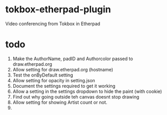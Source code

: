tokbox-etherpad-plugin
======================

Video conferencing from Tokbox in Etherpad

todo
====

1. Make the AuthorName, padID and Authorcolor passed to draw.etherpad.org
2. Allow setting for draw.etherpad.org (hostname)
3. Test the onByDefault setting
4. Allow setting for opacity in setting.json
5. Document the settings required to get it working
6. Allow a setting in the settings dropdown to hide the paint (with cookie)
7. Find out why going outside teh canvas doesnt stop drawing
8. Allow setting for showing Artist count or not.
9. 
